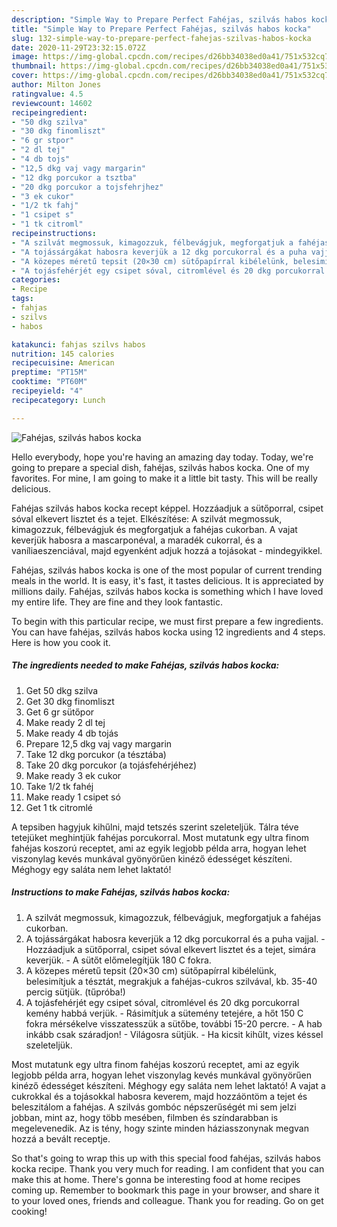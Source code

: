 ```yaml
---
description: "Simple Way to Prepare Perfect Fahéjas, szilvás habos kocka"
title: "Simple Way to Prepare Perfect Fahéjas, szilvás habos kocka"
slug: 132-simple-way-to-prepare-perfect-fahejas-szilvas-habos-kocka
date: 2020-11-29T23:32:15.072Z
image: https://img-global.cpcdn.com/recipes/d26bb34038ed0a41/751x532cq70/fahejas-szilvas-habos-kocka-recept-foto.jpg
thumbnail: https://img-global.cpcdn.com/recipes/d26bb34038ed0a41/751x532cq70/fahejas-szilvas-habos-kocka-recept-foto.jpg
cover: https://img-global.cpcdn.com/recipes/d26bb34038ed0a41/751x532cq70/fahejas-szilvas-habos-kocka-recept-foto.jpg
author: Milton Jones
ratingvalue: 4.5
reviewcount: 14602
recipeingredient:
- "50 dkg szilva"
- "30 dkg finomliszt"
- "6 gr stpor"
- "2 dl tej"
- "4 db tojs"
- "12,5 dkg vaj vagy margarin"
- "12 dkg porcukor a tsztba"
- "20 dkg porcukor a tojsfehrjhez"
- "3 ek cukor"
- "1/2 tk fahj"
- "1 csipet s"
- "1 tk citroml"
recipeinstructions:
- "A szilvát megmossuk, kimagozzuk, félbevágjuk, megforgatjuk a fahéjas cukorban."
- "A tojássárgákat habosra keverjük a 12 dkg porcukorral és a puha vajjal. Hozzáadjuk a sütőporral, csipet sóval elkevert lisztet és a tejet, simára keverjük. A sütőt előmelegítjük 180 C fokra."
- "A közepes méretű tepsit (20×30 cm) sütőpapírral kibélelünk, belesimítjuk a tésztát, megrakjuk a fahéjas-cukros szilvával, kb. 35-40 percig sütjük. (tűpróba!)"
- "A tojásfehérjét egy csipet sóval, citromlével és 20 dkg porcukorral kemény habbá verjük. Rásimítjuk a sütemény tetejére, a hőt 150 C fokra mérsékelve visszatesszük a sütőbe, további 15-20 percre. A hab inkább csak száradjon!  Világosra sütjük. Ha kicsit kihűlt, vizes késsel szeleteljük."
categories:
- Recipe
tags:
- fahjas
- szilvs
- habos

katakunci: fahjas szilvs habos 
nutrition: 145 calories
recipecuisine: American
preptime: "PT15M"
cooktime: "PT60M"
recipeyield: "4"
recipecategory: Lunch

---
```



![Fahéjas, szilvás habos kocka](https://img-global.cpcdn.com/recipes/d26bb34038ed0a41/751x532cq70/fahejas-szilvas-habos-kocka-recept-foto.jpg)

Hello everybody, hope you're having an amazing day today. Today, we're going to prepare a special dish, fahéjas, szilvás habos kocka. One of my favorites. For mine, I am going to make it a little bit tasty. This will be really delicious.

Fahéjas szilvás habos kocka recept képpel. Hozzáadjuk a sütőporral, csipet sóval elkevert lisztet és a tejet. Elkészítése: A szilvát megmossuk, kimagozzuk, félbevágjuk és megforgatjuk a fahéjas cukorban. A vajat keverjük habosra a mascarponéval, a maradék cukorral, és a vaníliaeszenciával, majd egyenként adjuk hozzá a tojásokat - mindegyikkel.

Fahéjas, szilvás habos kocka is one of the most popular of current trending meals in the world. It is easy, it's fast, it tastes delicious. It is appreciated by millions daily. Fahéjas, szilvás habos kocka is something which I have loved my entire life. They are fine and they look fantastic.


To begin with this particular recipe, we must first prepare a few ingredients. You can have fahéjas, szilvás habos kocka using 12 ingredients and 4 steps. Here is how you cook it.

<!--inarticleads1-->

##### The ingredients needed to make Fahéjas, szilvás habos kocka:

1. Get 50 dkg szilva
1. Get 30 dkg finomliszt
1. Get 6 gr sütőpor
1. Make ready 2 dl tej
1. Make ready 4 db tojás
1. Prepare 12,5 dkg vaj vagy margarin
1. Take 12 dkg porcukor (a tésztába)
1. Take 20 dkg porcukor (a tojásfehérjéhez)
1. Make ready 3 ek cukor
1. Take 1/2 tk fahéj
1. Make ready 1 csipet só
1. Get 1 tk citromlé


A tepsiben hagyjuk kihűlni, majd tetszés szerint szeleteljük. Tálra téve tetejüket meghintjük fahéjas porcukorral. Most mutatunk egy ultra finom fahéjas koszorú receptet, ami az egyik legjobb példa arra, hogyan lehet viszonylag kevés munkával gyönyörűen kinéző édességet készíteni. Méghogy egy saláta nem lehet laktató! 

<!--inarticleads2-->

##### Instructions to make Fahéjas, szilvás habos kocka:

1. A szilvát megmossuk, kimagozzuk, félbevágjuk, megforgatjuk a fahéjas cukorban.
1. A tojássárgákat habosra keverjük a 12 dkg porcukorral és a puha vajjal. - Hozzáadjuk a sütőporral, csipet sóval elkevert lisztet és a tejet, simára keverjük. - A sütőt előmelegítjük 180 C fokra.
1. A közepes méretű tepsit (20×30 cm) sütőpapírral kibélelünk, belesimítjuk a tésztát, megrakjuk a fahéjas-cukros szilvával, kb. 35-40 percig sütjük. (tűpróba!)
1. A tojásfehérjét egy csipet sóval, citromlével és 20 dkg porcukorral kemény habbá verjük. - Rásimítjuk a sütemény tetejére, a hőt 150 C fokra mérsékelve visszatesszük a sütőbe, további 15-20 percre. - A hab inkább csak száradjon!  - Világosra sütjük. - Ha kicsit kihűlt, vizes késsel szeleteljük.


Most mutatunk egy ultra finom fahéjas koszorú receptet, ami az egyik legjobb példa arra, hogyan lehet viszonylag kevés munkával gyönyörűen kinéző édességet készíteni. Méghogy egy saláta nem lehet laktató! A vajat a cukrokkal és a tojásokkal habosra keverem, majd hozzáöntöm a tejet és beleszitálom a fahéjas. A szilvás gombóc népszerűségét mi sem jelzi jobban, mint az, hogy több mesében, filmben és színdarabban is megelevenedik. Az is tény, hogy szinte minden háziasszonynak megvan hozzá a bevált receptje. 

So that's going to wrap this up with this special food fahéjas, szilvás habos kocka recipe. Thank you very much for reading. I am confident that you can make this at home. There's gonna be interesting food at home recipes coming up. Remember to bookmark this page in your browser, and share it to your loved ones, friends and colleague. Thank you for reading. Go on get cooking!
